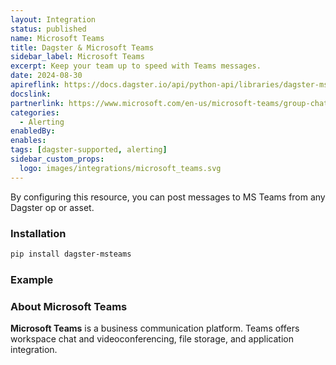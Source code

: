 ```yaml
---
layout: Integration
status: published
name: Microsoft Teams
title: Dagster & Microsoft Teams
sidebar_label: Microsoft Teams
excerpt: Keep your team up to speed with Teams messages.
date: 2024-08-30
apireflink: https://docs.dagster.io/api/python-api/libraries/dagster-msteams
docslink:
partnerlink: https://www.microsoft.com/en-us/microsoft-teams/group-chat-software
categories:
  - Alerting
enabledBy:
enables:
tags: [dagster-supported, alerting]
sidebar_custom_props: 
  logo: images/integrations/microsoft_teams.svg
---
```


By configuring this resource, you can post messages to MS Teams from any Dagster op or asset.

### Installation

```bash
pip install dagster-msteams
```

### Example

<CodeExample path="docs_snippets/docs_snippets/integrations/microsoft-teams.py" language="python" />

### About Microsoft Teams

**Microsoft Teams** is a business communication platform. Teams offers workspace chat and videoconferencing, file storage, and application integration.
